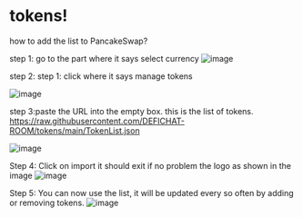 # tokens!
how to add the list to PancakeSwap?


step 1: go to the part where it says select currency
![image](https://user-images.githubusercontent.com/85376580/121107984-f3137700-c7d6-11eb-973c-bdcb88b97052.png)


step 2: step 1: click where it says manage tokens


![image](https://user-images.githubusercontent.com/85376580/121107545-1d186980-c7d6-11eb-9802-4a12227d7d68.png)


step 3:paste the URL into the empty box. this is the list of tokens. 
https://raw.githubusercontent.com/DEFICHAT-ROOM/tokens/main/TokenList.json

![image](https://user-images.githubusercontent.com/85376580/121107751-7f716a00-c7d6-11eb-95bb-ff943b25c2aa.png)


Step 4: Click on import it should exit if no problem the logo as shown in the image
![image](https://user-images.githubusercontent.com/85376580/121107839-aa5bbe00-c7d6-11eb-93dd-8cedf13a3294.png)


Step 5: You can now use the list, it will be updated every so often by adding or removing tokens.
![image](https://user-images.githubusercontent.com/85376580/121107911-cbbcaa00-c7d6-11eb-845b-64f45472d461.png)
